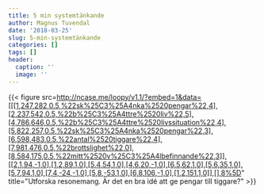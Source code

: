```yaml
---
title: 5 min systemtänkande
author: Magnus Tuvendal
date: '2018-03-25'
slug: 5-min-systemtänkande
categories: []
tags: []
header:
  caption: ''
  image: ''
---
```



{{< figure src=http://ncase.me/loopy/v1.1/?embed=1&data=[[[1,247,282,0.5,%22sk%25C3%25A4nka%2520pengar%22,4],[2,237,542,0.5,%22b%25C3%25A4ttre%2520liv%22,5],[4,786,646,0.5,%22b%25C3%25A4ttre%2520livssituation%22,4],[5,822,257,0.5,%22sk%25C3%25A4nka%2520pengar%22,3],[6,598,483,0.5,%22antal%2520tiggare%22,4],[7,981,476,0.5,%22brottslighet%22,0],[8,584,175,0.5,%22mitt%2520v%25C3%25A4lbefinnande%22,3]],[[2,1,94,-1,0],[1,2,89,1,0],[5,4,54,1,0],[4,6,20,-1,0],[6,5,62,1,0],[5,6,35,1,0],[5,7,94,1,0],[7,4,-24,-1,0],[5,8,-53,1,0],[6,8,106,-1,0],[1,2,151,1,0]],[],8%5D" title="Utforska resonemang. Är det en bra idé att ge pengar till tiggare?" >}}
